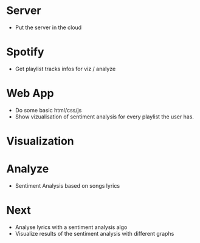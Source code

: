 # Server

- Put the server in the cloud

# Spotify

- Get playlist tracks infos for viz / analyze

# Web App

- Do some basic html/css/js
- Show vizualisation of sentiment analysis for every playlist the user has.

# Visualization

# Analyze

- Sentiment Analysis based on songs lyrics

# Next

- Analyse lyrics with a sentiment analysis algo
- Visualize results of the sentiment analysis with different graphs
